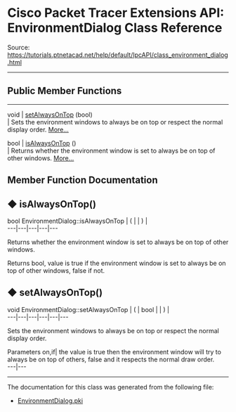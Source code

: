 # Cisco Packet Tracer Extensions API: EnvironmentDialog Class Reference

Source: https://tutorials.ptnetacad.net/help/default/IpcAPI/class_environment_dialog.html

---

##  Public Member Functions  
  
---  
void | [setAlwaysOnTop](class_environment_dialog.html#a6212254e16192d586083984f845d4285) (bool)  
| Sets the environment windows to always be on top or respect the normal display order. [More...](class_environment_dialog.html#a6212254e16192d586083984f845d4285)  
  
bool | [isAlwaysOnTop](class_environment_dialog.html#adfb56f24aaf1435505886e3ff09a0bf7) ()  
| Returns whether the environment window is set to always be on top of other windows. [More...](class_environment_dialog.html#adfb56f24aaf1435505886e3ff09a0bf7)  
  
  
## Member Function Documentation

## ◆ isAlwaysOnTop()

bool EnvironmentDialog::isAlwaysOnTop  | ( | | ) |   
---|---|---|---|---  
  
Returns whether the environment window is set to always be on top of other windows. 

Returns
    bool, value is true if the environment window is set to always be on top of other windows, false if not. 

## ◆ setAlwaysOnTop()

void EnvironmentDialog::setAlwaysOnTop  | ( | bool  | | ) |   
---|---|---|---|---|---  
  
Sets the environment windows to always be on top or respect the normal display order. 

Parameters
     on,if| the value is true then the environment window will try to always be on top of others, false and it respects the normal draw order.   
---|---  
  
* * *

The documentation for this class was generated from the following file:

  * [EnvironmentDialog.pki](_environment_dialog_8pki.html)


